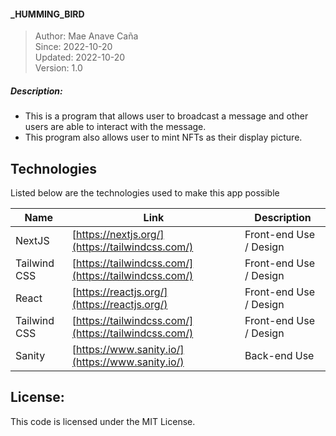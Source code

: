 #### _HUMMING_BIRD

> Author: Mae Anave Caña    
> Since: 2022-10-20    
> Updated: 2022-10-20    
> Version: 1.0    

##### Description: 
- This is a program that allows user to broadcast a message and other users are able to interact with the message.
- This program also allows user to mint NFTs as their display picture.

## Technologies

Listed below are the technologies used to make this app possible

| Name | Link | Description |
| ------ | ------ | ------ |
| NextJS | [https://nextjs.org/](https://tailwindcss.com/) | Front-end Use / Design |
| Tailwind CSS | [https://tailwindcss.com/](https://tailwindcss.com/)| Front-end Use / Design |
| React | [https://reactjs.org/](https://reactjs.org/) | Front-end Use / Design |
| Tailwind CSS | [https://tailwindcss.com/](https://tailwindcss.com/)| Front-end Use / Design |
| Sanity | [https://www.sanity.io/](https://www.sanity.io/) | Back-end Use |

## License: 
This code is licensed under the MIT License.
